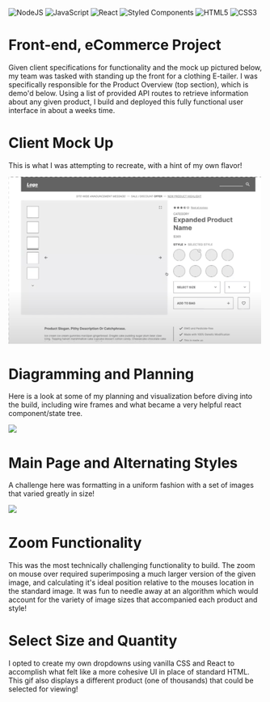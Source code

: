 ![NodeJS](https://img.shields.io/badge/node.js-6DA55F?style=for-the-badge&logo=node.js&logoColor=white)
![JavaScript](https://img.shields.io/badge/JavaScript-F7DF1E?style=for-the-badge&logo=javascript&logoColor=black)
![React](https://img.shields.io/badge/-React-61DAFB?logo=react&logoColor=white&style=for-the-badge)
![Styled Components](https://img.shields.io/badge/styled--components-DB7093?style=for-the-badge&logo=styled-components&logoColor=white)
![HTML5](https://img.shields.io/badge/html5-%23E34F26.svg?style=for-the-badge&logo=html5&logoColor=white)
![CSS3](https://img.shields.io/badge/css3-%231572B6.svg?style=for-the-badge&logo=css3&logoColor=white)

# Front-end, eCommerce Project

Given client specifications for functionality and the mock up pictured below, my team was tasked with standing up the front for a clothing E-tailer. I was specifically responsible for the Product Overview (top section), which is demo'd below. Using a list of provided API routes to retrieve information about any given product, I build and deployed this fully functional user interface in about a weeks time.  

# Client Mock Up
This is what I was attempting to recreate, with a hint of my own flavor!

<img src="https://github.com/Willy-McNamara/FEC/blob/main/FECMockUp.png" width=500px/> 

# Diagramming and Planning
Here is a look at some of my planning and visualization before diving into the build, including wire frames and what became a very helpful react component/state tree. 

<img src="http://g.recordit.co/utRjzHaYYP.gif" width=500px/> 

# Main Page and Alternating Styles
A challenge here was formatting in a uniform fashion with a set of images that varied greatly in size!

<img src="http://g.recordit.co/lXXMT1rR4j.gif" width=500px/>


# Zoom Functionality
This was the most technically challenging functionality to build. The zoom on mouse over required superimposing a much larger version of the given image, and calculating it's ideal position relative to the mouses location in the standard image. It was fun to needle away at an algorithm which would account for the variety of image sizes that accompanied each product and style! 


# Select Size and Quantity
I opted to create my own dropdowns using vanilla CSS and React to accomplish what felt like a more cohesive UI in place of standard HTML. 
This gif also displays a different product (one of thousands) that could be selected for viewing! 









